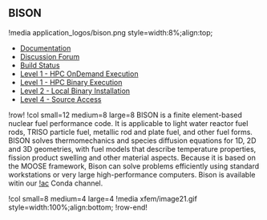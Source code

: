 ## BISON

!media application_logos/bison.png style=width:8%;align:top;

- [Documentation](https://mooseframework.org/bison)
- [Discussion Forum](https://bison-discourse.hpcondemand.inl.gov)
- [Build Status](https://civet.inl.gov/repo/875/)
- [Level 1 - HPC OnDemand Execution](ncrc/applications/ncrc_bison_ondemand.md)
- [Level 1 - HPC Binary Execution](ncrc/applications/hpc_bison.md)
- [Level 2 - Local Binary Installation](ncrc/applications/conda_bison.md)
- [Level 4 - Source Access](ncrc/applications/ncrc_bison_level4.md)

!row!
!col small=12 medium=8 large=8
BISON is a finite element-based nuclear fuel performance code. It is applicable to light water reactor fuel rods, TRISO particle fuel, metallic rod and plate fuel, and other fuel forms. BISON solves thermomechanics and species diffusion equations for 1D, 2D and 3D geometries, with fuel models that describe temperature properties, fission product swelling and other material aspects. Because it is based on the MOOSE framework, Bison can solve problems efficiently using standard workstations or very large high-performance computers. Bison is available witin our [!ac](NCRC) Conda channel.

!col small=8 medium=4 large=4
!media xfem/image21.gif style=width:100%;align:bottom;
!row-end!
